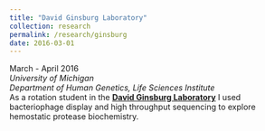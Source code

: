 ```yaml
---
title: "David Ginsburg Laboratory"
collection: research
permalink: /research/ginsburg
date: 2016-03-01
---
```

 
March - April 2016  
*University of Michigan*    
*Department of Human Genetics, Life Sciences Institute*    
As a rotation student in the [**David Ginsburg Laboratory**](https://www.lsi.umich.edu/science/our-labs/david-ginsburg-lab)   I used bacteriophage display and high throughput sequencing to explore hemostatic protease biochemistry.
